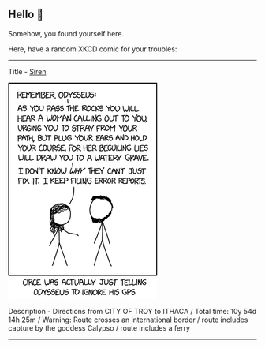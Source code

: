 ## Hello 👀

Somehow, you found yourself here.

Here, have a random XKCD comic for your troubles:

-----------------------------------

Title - [Siren](https://xkcd.com/2547)

![Siren](./random_comic.png)

Description - Directions from CITY OF TROY to ITHACA / Total time: 10y 54d 14h 25m / Warning: Route crosses an international border / route includes capture by the goddess Calypso / route includes a ferry

-----------------------------------